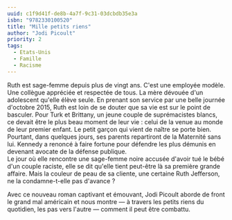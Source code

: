 ```yaml
---
uuid: c1f9d41f-de8b-4a7f-9c31-03dcbdb35e3a
isbn: "9782330100520"
title: "Mille petits riens"
author: "Jodi Picoult"
priority: 2
tags:
  - Etats-Unis
  - Famille
  - Racisme
---
```


Ruth est sage-femme depuis plus de vingt ans. C'est une employée modèle. Une collègue appréciée et respectée de tous. La mère dévouée d'un adolescent qu'elle élève seule. En prenant son service par une belle journée d'octobre 2015, Ruth est loin de se douter que sa vie est sur le point de basculer. Pour Turk et Brittany, un jeune couple de suprémacistes blancs, ce devait être le plus beau moment de leur vie : celui de la venue au monde de leur premier enfant. Le petit garçon qui vient de naître se porte bien. Pourtant, dans quelques jours, ses parents repartiront de la Maternité sans lui. Kennedy a renoncé à faire fortune pour défendre les plus démunis en devenant avocate de la défense publique.  
Le jour où elle rencontre une sage-femme noire accusée d'avoir tué le bébé d'un couple raciste, elle se dit qu'elle tient peut-être là sa première grande affaire. Mais la couleur de peau de sa cliente, une certaine Ruth Jefferson, ne la condamne-t-elle pas d'avance ?

Avec ce nouveau roman captivant et émouvant, Jodi Picoult aborde de front le grand mal américain et nous montre ― à travers les petits riens du quotidien, les pas vers l'autre ― comment il peut être combattu.

